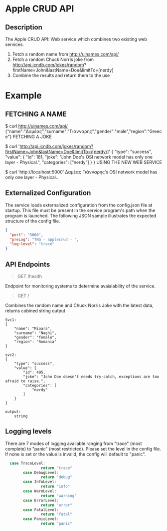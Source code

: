 # Apple CRUD API
## Description
The Apple CRUD API: Web service which combines two existing web services.
1. Fetch a random name from http://uinames.com/api/
2. Fetch a random Chuck Norris joke from http://api.icndb.com/jokes/random?
firstName=John&lastName=Doe&limitTo=[nerdy]
3. Combine the results and return them to the use

# Example
## FETCHING A NAME
$ curl http://uinames.com/api/
{"name":"Δαμέας","surname":"Γιάνναρης","gender":"male","region":"Greece"}
FETCHING A JOKE

$ curl 'http://api.icndb.com/jokes/random?firstName=John&lastName=Doe&limitTo=\[nerdy\]'
{ "type": "success", "value": { "id": 181, "joke": "John Doe's OSI network model has only one layer - Physical.",
"categories": [“nerdy”] } }
USING THE NEW WEB SERVICE

$ curl ‘http://localhost:5000’
Δαμέας Γιάνναρης’s OSI network model has only one layer - Physical..

## Externalized Configuration
The service loads externalized configuration from the config.json file at startup. This file must be present in the service program's path when the program is launched.
The following JSON sample illustrates the expected structure of the config file.
```json
{
  "port": "5000",
  "preLog": "TNG - applecrud - ",
  "log-level": "trace"
}
```

## API Endpoints

>GET /health

Endpoint for monitoring systems to determine avaialability of the service.

>GET /

Combines the random name and Chuck Norris Joke with the latest data, returns cobined string output
```
Svc1:
{
    "name": "Mioara",
    "surname": "Naghi",
    "gender": "female",
    "region": "Romania"
}

svc2:
{
    "type": "success",
    "value": {
        "id": 495,
        "joke": "John Doe doesn't needs try-catch, exceptions are too afraid to raise.",
        "categories": [
            "nerdy"
        ]
    }
}

output:
	string

```
## Logging levels
There are 7 modes of logging available ranging from "trace" (most complete) to "panic" (most restricted).  Please set the level in the config file. If none is set or the value is invalid, the config will default to "panic".

```go
  case TraceLevel:
                return "trace"
        case DebugLevel:
                return "debug"
        case InfoLevel:
                return "info"
        case WarnLevel:
                return "warning"
        case ErrorLevel:
                return "error"
        case FatalLevel:
                return "fatal"
        case PanicLevel:
                return "panic"
```
